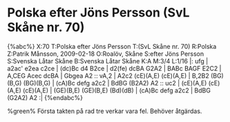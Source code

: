 # Polska efter Jöns Persson (SvL Skåne nr. 70)

{%abc%}
X:70
T:Polska efter Jöns Persson
T:(SvL Skåne nr. 70)
R:Polska
Z:Patrik Månsson, 2009-02-18
O:Roalöv, Skåne
S:efter Jöns Persson
S:Svenska Låtar Skåne
B:Svenska Låtar Skåne
K:A
M:3/4
L:1/16
|: ufg | a2ac' e2ea c2ce | (dc)Bc d4 B2ce |
d2(fe) dcBA G2A2 | BABc BAGF E2C2 | A,CEG Acec dcBA |
Gbgea A2 :: vA,2 | A2c2 (cE)(A,E) (cE)(A,E) | B,2B2 (BG)(B,G) (BG)(B,G) |
(cA)Bc defg a2c2 | BdBG (B2A2) A2 :: uc2 | (cE)(A,E) (cE)(A,E) (cE)(A,E) |
(GE)(B,E) (GE)(B,E) (Bd)(dB) | (cA)Bc defg a2c2 | BdBG (G2A2) A2 :|
{%endabc%}

%green% Första takten på rad tre verkar vara fel. Behöver åtgärdas.
